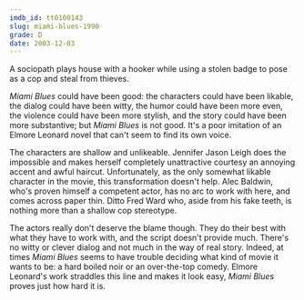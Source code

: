 ```yaml
---
imdb_id: tt0100143
slug: miami-blues-1990
grade: D
date: 2003-12-03
---
```


A sociopath plays house with a hooker while using a stolen badge to pose as a cop and steal from thieves.

_Miami Blues_ could have been good: the characters could have been likable, the dialog could have been witty, the humor could have been more even, the violence could have been more stylish, and the story could have been more substantive; but _Miami Blues_ is not good. It's a poor imitation of an Elmore Leonard novel that can't seem to find its own voice.

The characters are shallow and unlikeable. Jennifer Jason Leigh does the impossible and makes herself completely unattractive courtesy an annoying accent and awful haircut. Unfortunately, as the only somewhat likable character in the movie, this transformation doesn't help. Alec Baldwin, who's proven himself a competent actor, has no arc to work with here, and comes across paper thin. Ditto Fred Ward who, aside from his fake teeth, is nothing more than a shallow cop stereotype.

The actors really don't deserve the blame though. They do their best with what they have to work with, and the script doesn't provide much. There's no witty or clever dialog and not much in the way of real story. Indeed, at times _Miami Blues_ seems to have trouble deciding what kind of movie it wants to be: a hard boiled noir or an over-the-top comedy. Elmore Leonard's work straddles this line and makes it look easy, _Miami Blues_ proves just how hard it is.
